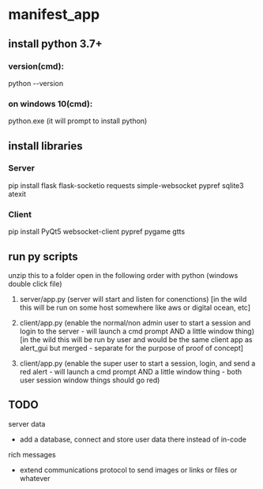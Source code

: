 # manifest_app

## install python 3.7+

### version(cmd):
python --version

### on windows 10(cmd):
python.exe
(it will prompt to install python)


## install libraries

### Server
pip install flask flask-socketio requests simple-websocket pypref sqlite3 atexit

### Client
pip install PyQt5 websocket-client pypref pygame gtts


## run py scripts
unzip this to a folder
open in the following order with python (windows double click file)

1. server/app.py
(server will start and listen for conenctions)
[in the wild this will be run on some host somewhere like aws or digital ocean, etc]

2. client/app.py
(enable the normal/non admin user to start a session and login to the server - will launch a cmd prompt AND a little window thing)
[in the wild this will be run by user and would be the same client app as alert_gui but merged - separate for the purpose of proof of concept]

3. client/app.py
(enable the super user to start a session, login, and send a red alert - will launch a cmd prompt AND a little window thing - both user session window things should go red)


## TODO
server data
- add a database, connect and store user data there instead of in-code

rich messages
- extend communications protocol to send images or links or files or whatever 
